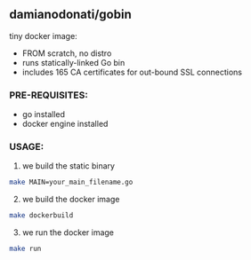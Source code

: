 ## damianodonati/gobin

tiny docker image:
- FROM scratch, no distro
- runs statically-linked Go bin 
- includes 165 CA certificates for out-bound SSL connections

### PRE-REQUISITES:
- go installed
- docker engine installed

### USAGE:
1) we build the static binary
```sh
make MAIN=your_main_filename.go
```

2) we build the docker image
```sh
make dockerbuild 
```

3) we run the docker image
```sh
make run
```
